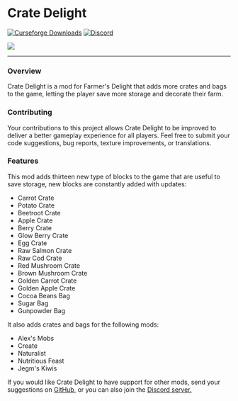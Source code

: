 # Crate Delight

<a href="https://www.curseforge.com/minecraft/mc-mods/crate-delight-forge"><img src="https://cf.way2muchnoise.eu/full_958291_downloads.svg" alt="Curseforge Downloads"></a>
<a href="https://discord.gg/e2BQx4bbsU"><img alt="Discord" src="https://img.shields.io/discord/1194733791818821663?color=brightgreen&label=Discord"></a>

<img src="https://cdn.modrinth.com/data/9rlXSyLg/images/c741ee61d02d1d45dd85222e826e3e6dd787e837.png">
<hr>

### Overview

Crate Delight is a mod for Farmer's Delight that adds more crates and bags to the game, letting the player save more storage and decorate their farm.

### Contributing

Your contributions to this project allows Crate Delight to be improved to deliver a better gameplay experience for all players. Feel free to submit your code suggestions, bug reports, texture improvements, or translations.

### Features

This mod adds thirteen new type of blocks to the game that are useful to save storage, new blocks are constantly added with updates:

- Carrot Crate
- Potato Crate
- Beetroot Crate
- Apple Crate
- Berry Crate
- Glow Berry Crate
- Egg Crate
- Raw Salmon Crate
- Raw Cod Crate
- Red Mushroom Crate
- Brown Mushroom Crate
- Golden Carrot Crate
- Golden Apple Crate
- Cocoa Beans Bag
- Sugar Bag
- Gunpowder Bag

It also adds crates and bags for the following mods:

- Alex's Mobs
- Create
- Naturalist
- Nutritious Feast
- Jegm's Kiwis

If you would like Crate Delight to have support for other mods, send your suggestions on [GitHub,](https://github.com/axperty/cratedelight/issues/new) or you can also join the [Discord server.](https://discord.gg/yweZ2agkDw)
